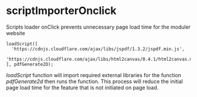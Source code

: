 # scriptImporterOnclick

Scripts loader onClick prevents unnecessary page load time for the moduler website
```
loadScript([
  'https://cdnjs.cloudflare.com/ajax/libs/jspdf/1.3.2/jspdf.min.js',
  'https://cdnjs.cloudflare.com/ajax/libs/html2canvas/0.4.1/html2canvas.min.js'
], pdfGenerate2D);
```

*loadScript* function will import required external libraries for the function _pdfGenerate2d_ then runs the function. This process will reduce the initial page load time for the feature that is not initiated on page load. 
